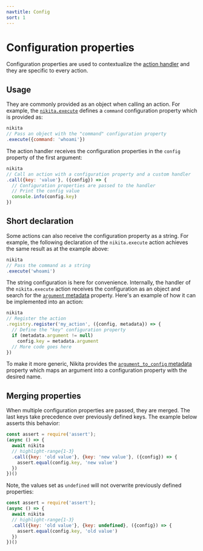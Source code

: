 ```yaml
---
navtitle: Config
sort: 1
---
```


# Configuration properties

Configuration properties are used to contextualize the [action handler](/current/api/handler/) and they are specific to every action.

## Usage

They are commonly provided as an object when calling an action. For example, the [`nikita.execute`](/current/actions/core/execute/) defines a `command` configuration property which is provided as:

```js
nikita
// Pass an object with the "command" configuration property
.execute({command: 'whoami'})
```

The action handler receives the configuration properties in the `config` property of the first argument:

```js
nikita
// Call an action with a configuration property and a custom handler
.call({key: 'value'}, ({config}) => {
  // Configuration properties are passed to the handler
  // Print the config value
  console.info(config.key)
})
```

## Short declaration

Some actions can also receive the configuration property as a string. For example, the following declaration of the `nikita.execute` action achieves the same result as at the example above:

```js
nikita
// Pass the command as a string
.execute('whoami')
```

The string configuration is here for convenience. Internally, the handler of the `nikita.execute` action receives the configuration as an object and search for the [`argument` metadata](/current/api/metadata/argument/) property. Here's an example of how it can be implemented into an action:

```js
nikita
// Register the action
.registry.register('my_action', ({config, metadata}) => {
  // Define the "key" configuration property 
  if (metadata.argument != null)
    config.key = metadata.argument
  // More code goes here
})
```

To make it more generic, Nikita provides the [`argument_to_config` metadata](/current/api/metadata/argument_to_config/) property which maps an argument into a configuration property with the desired name.

## Merging properties

When multiple configuration properties are passed, they are merged. The last keys take precedence over previously defined keys. The example below asserts this behavior:

```js
const assert = require('assert');
(async () => {
  await nikita
  // highlight-range{1-3}
  .call({key: 'old value'}, {key: 'new value'}, ({config}) => {
    assert.equal(config.key, 'new value')
  })
})()
```

Note, the values set as `undefined` will not overwrite previously defined properties:

```js
const assert = require('assert');
(async () => {
  await nikita
  // highlight-range{1-3}
  .call({key: 'old value'}, {key: undefined}, ({config}) => {
    assert.equal(config.key, 'old value')
  })
})()
```
